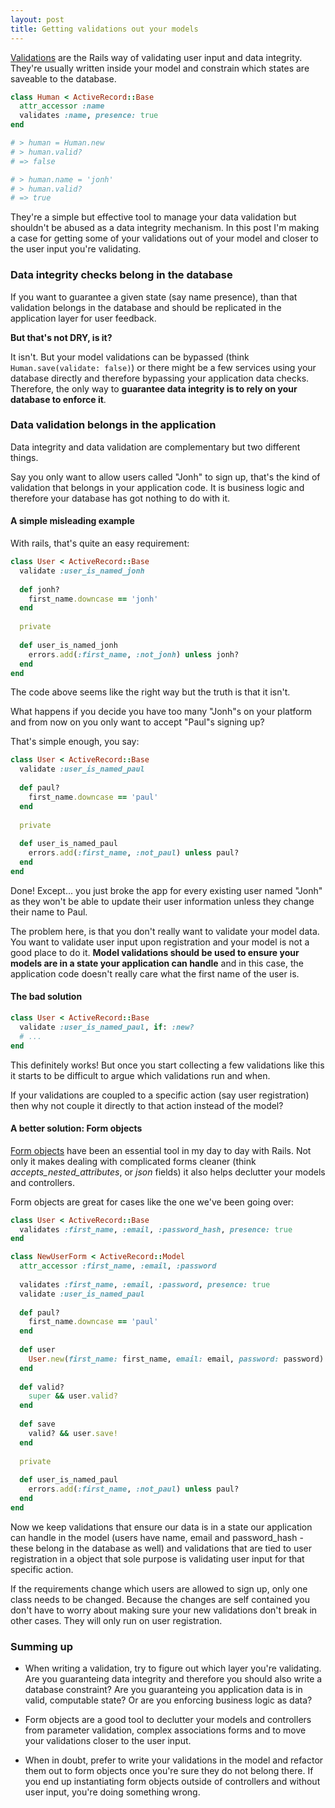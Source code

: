 ```yaml
---
layout: post
title: Getting validations out your models
---
```


[Validations](http://guides.rubyonrails.org/active_record_validations.html) are the Rails way of validating user input and data integrity. They're usually written inside your model and constrain which states are saveable to the database.

```ruby
class Human < ActiveRecord::Base
  attr_accessor :name
  validates :name, presence: true
end

# > human = Human.new
# > human.valid?
# => false

# > human.name = 'jonh'
# > human.valid?
# => true
```

They're a simple but effective tool to manage your data validation but shouldn't be abused as a data integrity mechanism. In this post I'm making a case for getting some of your validations out of your model and closer to the user input you're validating.

### Data integrity checks belong in the database

If you want to guarantee a given state (say name presence), than that validation belongs in the database and should be replicated in the application layer for user feedback.

**But that's not DRY, is it?**

It isn't. But your model validations can be bypassed (think ```Human.save(validate: false)```) or there might be a few services using your database directly and therefore bypassing your application data checks. Therefore, the only way to **guarantee data integrity is to rely on your database to enforce it**.

### Data validation belongs in the application

Data integrity and data validation are complementary but two different things.

Say you only want to allow users called "Jonh" to sign up, that's the kind of validation that belongs in your application code. It is business logic and therefore your database has got nothing to do with it.

#### A simple misleading example

With rails, that's quite an easy requirement:

```ruby
class User < ActiveRecord::Base
  validate :user_is_named_jonh
  
  def jonh?
    first_name.downcase == 'jonh'
  end
  
  private
  
  def user_is_named_jonh
    errors.add(:first_name, :not_jonh) unless jonh?
  end
end
```

The code above seems like the right way but the truth is that it isn't.

What happens if you decide you have too many "Jonh"s on your platform and from now on you only want to accept "Paul"s signing up?

That's simple enough, you say:

```ruby
class User < ActiveRecord::Base
  validate :user_is_named_paul
  
  def paul?
    first_name.downcase == 'paul'
  end
  
  private
  
  def user_is_named_paul
    errors.add(:first_name, :not_paul) unless paul?
  end
end
```

Done! Except... you just broke the app for every existing user named "Jonh" as they won't be able to update their user information unless they change their name to Paul.

The problem here, is that you don't really want to validate your model data. You want to validate user input upon registration and your model is not a good place to do it. **Model validations should be used to ensure your models are in a state your application can handle** and in this case, the application code doesn't really care what the first name of the user is.

#### The bad solution

```ruby
class User < ActiveRecord::Base
  validate :user_is_named_paul, if: :new?
  # ...
end
```

This definitely works! But once you start collecting a few validations like this it starts to be difficult to argue which validations run and when.

If your validations are coupled to a specific action (say user registration) then why not couple it directly to that action instead of the model?

#### A better solution: Form objects

[Form objects](https://robots.thoughtbot.com/activemodel-form-objects) have been an essential tool in my day to day with Rails. Not only it makes dealing with complicated forms cleaner (think *accepts_nested_attributes*, or *json* fields) it also helps declutter your models and controllers.

Form objects are great for cases like the one we've been going over:

```ruby
class User < ActiveRecord::Base
  validates :first_name, :email, :password_hash, presence: true
end

class NewUserForm < ActiveRecord::Model
  attr_accessor :first_name, :email, :password
  
  validates :first_name, :email, :password, presence: true
  validate :user_is_named_paul
  
  def paul?
    first_name.downcase == 'paul'
  end
  
  def user
    User.new(first_name: first_name, email: email, password: password)
  end
  
  def valid?
    super && user.valid?
  end
  
  def save
    valid? && user.save!
  end
  
  private
  
  def user_is_named_paul
    errors.add(:first_name, :not_paul) unless paul?
  end
end
```

Now we keep validations that ensure our data is in a state our application can handle in the model (users have name, email and password_hash - these belong in the database as well) and validations that are tied to user registration in a object that sole purpose is validating user input for that specific action.

If the requirements change which users are allowed to sign up, only one class needs to be changed. Because the changes are self contained you don't have to worry about making sure your new validations don't break in other cases. They will only run on user registration.

### Summing up

- When writing a validation, try to figure out which layer you're validating. Are you guaranteing data integrity and therefore you should also write a database constraint? Are you guaranteing you application data is in valid, computable state? Or are you enforcing business logic as data?

- Form objects are a good tool to declutter your models and controllers from parameter validation, complex associations forms and to move your validations closer to the user input.

- When in doubt, prefer to write your validations in the model and refactor them out to form objects once you're sure they do not belong there. If you end up instantiating form objects outside of controllers and without user input, you're doing something wrong.
